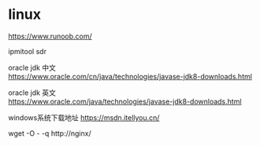 # linux
https://www.runoob.com/


ipmitool  sdr

oracle jdk 中文  
https://www.oracle.com/cn/java/technologies/javase-jdk8-downloads.html

oracle jdk 英文  
https://www.oracle.com/java/technologies/javase-jdk8-downloads.html

windows系统下载地址
https://msdn.itellyou.cn/

wget -O - -q http://nginx/

